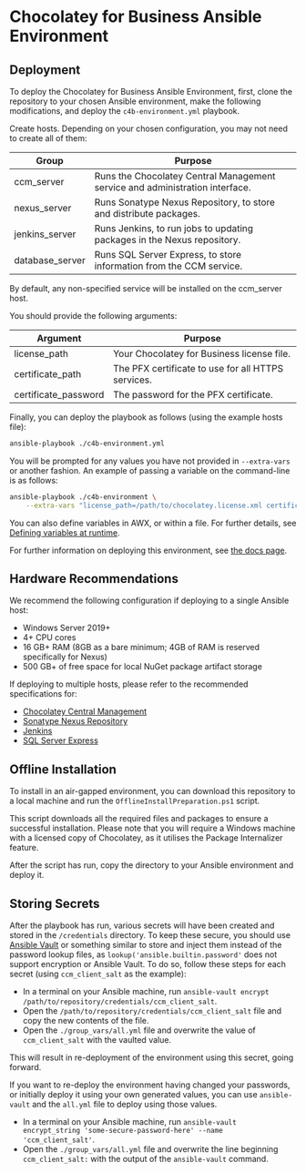 # Chocolatey for Business Ansible Environment

## Deployment

To deploy the Chocolatey for Business Ansible Environment, first, clone the repository to your chosen Ansible environment, make the following modifications, and deploy the `c4b-environment.yml` playbook.

Create hosts. Depending on your chosen configuration, you may not need to create all of them:

| Group           | Purpose                                                                      |
| --------------- | ---------------------------------------------------------------------------- |
| ccm_server      | Runs the Chocolatey Central Management service and administration interface. |
| nexus_server    | Runs Sonatype Nexus Repository, to store and distribute packages.            |
| jenkins_server  | Runs Jenkins, to run jobs to updating packages in the Nexus repository.      |
| database_server | Runs SQL Server Express, to store information from the CCM service.          |

By default, any non-specified service will be installed on the ccm_server host.

You should provide the following arguments:

| Argument                   | Purpose                                            |
| -------------------------- | -------------------------------------------------- |
| license_path               | Your Chocolatey for Business license file.         |
| certificate_path           | The PFX certificate to use for all HTTPS services. |
| certificate_password       | The password for the PFX certificate.              |

Finally, you can deploy the playbook as follows (using the example hosts file):

```bash
ansible-playbook ./c4b-environment.yml
```

You will be prompted for any values you have not provided in `--extra-vars` or another fashion. An example of passing a variable on the command-line is as follows:

```bash
ansible-playbook ./c4b-environment \
    --extra-vars "license_path=/path/to/chocolatey.license.xml certificate_path=/path/to/certificate.pfx"
```

You can also define variables in AWX, or within a file. For further details, see [Defining variables at runtime](https://docs.ansible.com/ansible/latest/playbook_guide/playbooks_variables.html#passing-variables-on-the-command-line).

For further information on deploying this environment, see [the docs page](https://docs.chocolatey.org/en-us/c4b-environments/ansible/).

## Hardware Recommendations

We recommend the following configuration if deploying to a single Ansible host:

-  Windows Server 2019+
-  4+ CPU cores
-  16 GB+ RAM (8GB as a bare minimum; 4GB of RAM is reserved specifically for Nexus)
-  500 GB+ of free space for local NuGet package artifact storage

If deploying to multiple hosts, please refer to the recommended specifications for:

- [Chocolatey Central Management](https://docs.chocolatey.org/en-us/central-management/setup/#high-level-requirements)
- [Sonatype Nexus Repository](https://help.sonatype.com/repomanager3/product-information/sonatype-nexus-repository-system-requirements)
- [Jenkins](https://www.jenkins.io/doc/book/installing/windows/#prerequisites)
- [SQL Server Express](https://www.microsoft.com/en-us/download/details.aspx?id=104781)

## Offline Installation

To install in an air-gapped environment, you can download this repository to a local machine and run the `OfflineInstallPreparation.ps1` script.

This script downloads all the required files and packages to ensure a successful installation. Please note that you will require a Windows machine with a licensed copy of Chocolatey, as it utilises the Package Internalizer feature.

After the script has run, copy the directory to your Ansible environment and deploy it.

## Storing Secrets

After the playbook has run, various secrets will have been created and stored in the `/credentials` directory. To keep these secure, you should use [Ansible Vault](https://docs.ansible.com/ansible/latest/vault_guide/index.html) or something similar to store and inject them instead of the password lookup files, as `lookup('ansible.builtin.password'` does not support encryption or Ansible Vault. To do so, follow these steps for each secret (using `ccm_client_salt` as the example):

- In a terminal on your Ansible machine, run `ansible-vault encrypt /path/to/repository/credentials/ccm_client_salt`.
- Open the `/path/to/repository/credentials/ccm_client_salt` file and copy the new contents of the file.
- Open the `./group_vars/all.yml` file and overwrite the value of `ccm_client_salt` with the vaulted value.

This will result in re-deployment of the environment using this secret, going forward.

If you want to re-deploy the environment having changed your passwords, or initially deploy it using your own generated values, you can use `ansible-vault` and the `all.yml` file to deploy using those values.

- In a terminal on your Ansible machine, run `ansible-vault encrypt_string 'some-secure-password-here' --name 'ccm_client_salt'`.
- Open the `./group_vars/all.yml` file and overwrite the line beginning `ccm_client_salt:` with the output of the `ansible-vault` command.
